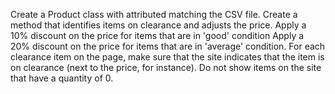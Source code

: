 Create a Product class with attributed matching the CSV file.
Create a method that identifies items on clearance and adjusts the price.
Apply a 10% discount on the price for items that are in 'good' condition
Apply a 20% discount on the price for items that are in 'average' condition.
For each clearance item on the page, make sure that the site indicates that the item is on clearance (next to the price, for instance).
Do not show items on the site that have a quantity of 0.

